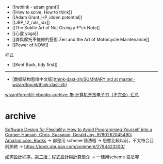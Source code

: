 

- [[rethink - adam grant]]
- [[How to solve, How to think]]
- [[Adam Grant_HP_idden potential]]
- [[JBP_12_ruls_idx]]
- [[The Subtle Art of Not Giving a F*ck Note]]
- [[心靈 yoga]]
- [[禪與摩托車維修的藝術 Zen and the Art of Motorcycle Maintenance]]
- [[Power of NOW]]



程式
- [[Kent Back, tidy first]]



---



- [数据结构思维中文版]([think-dast-zh/SUMMARY.md at master · wizardforcel/think-dast-zh](https://github.com/wizardforcel/think-dast-zh/blob/master/SUMMARY.md))


[wizardforcel/it-ebooks-archive: :books: 计算机开放电子书（不完全）汇总](https://github.com/wizardforcel/it-ebooks-archive)





# archive


[Software Design for Flexibility: How to Avoid Programming Yourself into a Corner: Hanson, Chris, Sussman, Gerald Jay: 9780262045490: Amazon.com: Books](https://www.notion.so/Software-Design-for-Flexibility-How-to-Avoid-Programming-Yourself-into-a-Corner-Hanson-Chris-Sus-e27a21847d7441c882d5c2e8223cf950?pvs=21) 
->  都是用 scheme 語法喔
->  思想比較以前，不太符合目前脈絡
-> https://book.douban.com/comment/2794423300/


[如何設計程序，第二版：程式設計與計算簡介](https://www.amazon.com/-/zh_TW/Matthias-Felleisen/dp/0262534800) -> 一樣用scheme 語法喔
